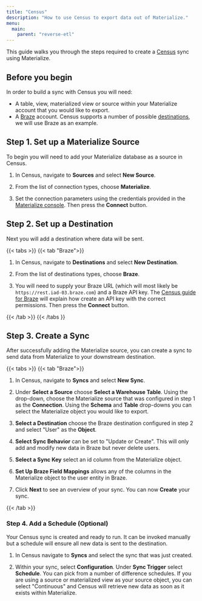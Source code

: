 ```yaml
---
title: "Census"
description: "How to use Census to export data out of Materialize."
menu:
  main:
    parent: "reverse-etl"
---
```


This guide walks you through the steps required to create a [Census](https://www.getcensus.com/) sync using Materialize.

## Before you begin

In order to build a sync with Census you will need:

* A table, view, materialized view or source within your Materialize account that you would like to export.
* A [Braze](https://www.braze.com/) account. Census supports a number of possible [destinations](https://www.getcensus.com/integrations), we will use Braze as an example.

## Step 1. Set up a Materialize Source

To begin you will need to add your Materialize database as a source in Census.

1. In Census, navigate to **Sources** and select **New Source**.

1. From the list of connection types, choose **Materialize**.

1. Set the connection parameters using the credentials provided in the [Materialize console](https://console.materialize.com/).
   Then press the **Connect** button.

## Step 2. Set up a Destination

Next you will add a destination where data will be sent.

{{< tabs >}}
{{< tab "Braze">}}

1. In Census, navigate to **Destinations** and select **New Destination**.

1. From the list of destinations types, choose **Braze**.

1. You will need to supply your Braze URL (which will most likely be `https://rest.iad-03.braze.com`) and a Braze API key.
   The [Census guide for Braze](https://docs.getcensus.com/destinations/braze) will explain how create an API key with the
   correct permissions. Then press the **Connect** button.

{{< /tab >}}
{{< /tabs }}

## Step 3. Create a Sync

After successfully adding the Materialize source, you can create a sync to send data from Materialize to your downstream destination.

{{< tabs >}}
{{< tab "Braze">}}

1. In Census, navigate to **Syncs** and select **New Sync**.

1. Under **Select a Source** choose **Select a Warehouse Table**. Using the drop-down, choose the Materialize source that was
   configured in step 1 as the **Connection**. Using the **Schema** and **Table** drop-downs you can select the
   Materialize object you would like to export.

1. **Select a Destination** choose the Braze destination configured in step 2 and select "User" as the **Object**.

1. **Select Sync Behavior** can be set to "Update or Create". This will only add and modify new data in Braze but never delete users.

1. **Select a Sync Key** select an id column from the Materialize object.

1. **Set Up Braze Field Mappings** allows any of the columns in the Materialize object to the user entity in Braze.

1. Click **Next** to see an overview of your sync. You can now **Create** your sync.

{{< /tab >}}

### Step 4. Add a Schedule (Optional)

Your Census sync is created and ready to run. It can be invoked manually but a schedule will ensure all new data
is sent to the destination.

1. In Census navigate to **Syncs** and select the sync that was just created.

1. Within your sync, select **Configuration**. Under **Sync Trigger** select **Schedule**. You can pick from a number of
   difference schedules. If you are using a source or materialized view as your source object, you can select "Continuous"
   and Census will retrieve new data as soon as it exists within Materialize.
